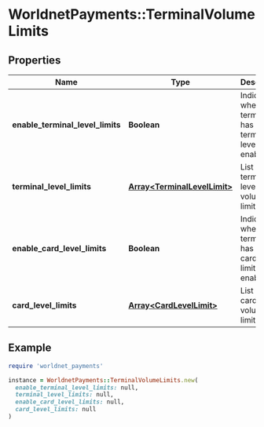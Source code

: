 # WorldnetPayments::TerminalVolumeLimits

## Properties

| Name | Type | Description | Notes |
| ---- | ---- | ----------- | ----- |
| **enable_terminal_level_limits** | **Boolean** | Indicates whether the terminal has any terminal-level limits enabled. |  |
| **terminal_level_limits** | [**Array&lt;TerminalLevelLimit&gt;**](TerminalLevelLimit.md) | List of terminal-level volume limits. | [optional] |
| **enable_card_level_limits** | **Boolean** | Indicates whether the terminal has any card-level limits enabled. |  |
| **card_level_limits** | [**Array&lt;CardLevelLimit&gt;**](CardLevelLimit.md) | List of card-level volume limits. | [optional] |

## Example

```ruby
require 'worldnet_payments'

instance = WorldnetPayments::TerminalVolumeLimits.new(
  enable_terminal_level_limits: null,
  terminal_level_limits: null,
  enable_card_level_limits: null,
  card_level_limits: null
)
```


